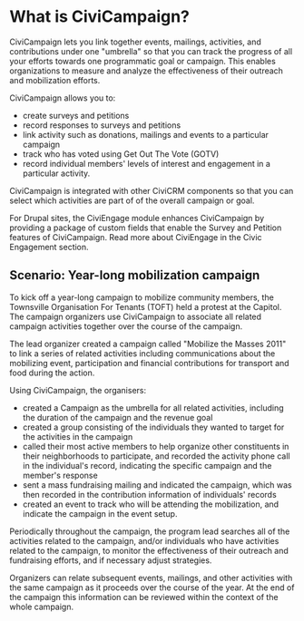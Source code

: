 # What is CiviCampaign?

CiviCampaign lets you link together events, mailings, activities, and
contributions under one "umbrella" so that you can track the progress of
all your efforts towards one programmatic goal or campaign. This enables
organizations to measure and analyze the effectiveness of their outreach
and mobilization efforts.

CiviCampaign allows you to:

-   create surveys and petitions
-   record responses to surveys and petitions
-   link activity such as donations, mailings and events to a particular
    campaign
-   track who has voted using Get Out The Vote (GOTV)
-   record individual members' levels of interest and engagement in a
    particular activity.

CiviCampaign is integrated with other CiviCRM components so that you can
select which activities are part of of the overall campaign or goal.

For Drupal sites, the CiviEngage module enhances CiviCampaign by
providing a package of custom fields that enable the Survey and Petition
features of CiviCampaign. Read more about CiviEngage in the Civic
Engagement section.

## Scenario: Year-long mobilization campaign

To kick off a year-long campaign to mobilize community members, the
Townsville Organisation For Tenants (TOFT) held a protest at the
Capitol. The campaign organizers use CiviCampaign to associate all
related campaign activities together over the course of the campaign.

The lead organizer created a campaign called "Mobilize the Masses 2011"
to link a series of related activities including communications about
the mobilizing event, participation and financial contributions for
transport and food during the action.

Using CiviCampaign, the organisers:

-   created a Campaign as the umbrella for all related activities,
    including the duration of the campaign and the revenue goal
-   created a group consisting of the individuals they wanted to target
    for the activities in the campaign
-   called their most active members to help organize other constituents
    in their neighborhoods to participate, and recorded the activity
    phone call in the individual's record, indicating the specific
    campaign and the member's response 
-   sent a mass fundraising mailing and indicated the campaign, which
    was then recorded in the contribution information of individuals'
    records
-   created an event to track who will be attending the mobilization,
    and indicate the campaign in the event setup.

Periodically throughout the campaign, the program lead searches all of
the activities related to the campaign, and/or individuals who have
activities related to the campaign, to monitor the effectiveness of
their outreach and fundraising efforts, and if necessary adjust
strategies.

Organizers can relate subsequent events, mailings, and other activities
with the same campaign as it proceeds over the course of the year. At
the end of the campaign this information can be reviewed within the
context of the whole campaign.

